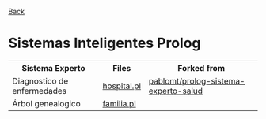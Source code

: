 [Back](https://github.com/davidrh195/Sistemas-Inteligentes/tree/master)

# Sistemas Inteligentes Prolog

<table>
    <tr>
        <th>Sistema Experto</th>
        <th>Files</th>
        <th>Forked from</th>
    </tr>
    <tr>
        <td>Diagnostico de enfermedades</td>
        <td><a HREF="https://github.com/davidrh195/Sistemas-Inteligentes/blob/Prolog/hospital.pl">hospital.pl</a></td>
        <td><a HREF="https://github.com/pablomt/prolog-sistema-experto-salud">pablomt/prolog-sistema-experto-salud</a></td>
    </tr>
    <tr>
        <td>Árbol genealogico</td>
        <td><a HREF="https://github.com/davidrh195/Sistemas-Inteligentes/blob/Prolog/familia.pl">familia.pl</a></td>
    </tr>
</table>
